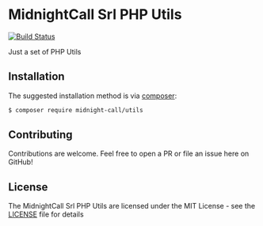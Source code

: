 MidnightCall Srl PHP Utils
==========================

[![Build Status](https://travis-ci.com/fazland/midnight-call-php-utils.svg?branch=master)](https://travis-ci.com/fazland/midnight-call-php-utils)

Just a set of PHP Utils

Installation
------------
The suggested installation method is via [composer](https://getcomposer.org/):

```sh
$ composer require midnight-call/utils
```

Contributing
------------
Contributions are welcome. Feel free to open a PR or file an issue here on GitHub!

License
-------
The MidnightCall Srl PHP Utils are licensed under the MIT License - see the [LICENSE](https://github.com/fazland/midnight-call-php-utils/blob/master/LICENSE) file for details
